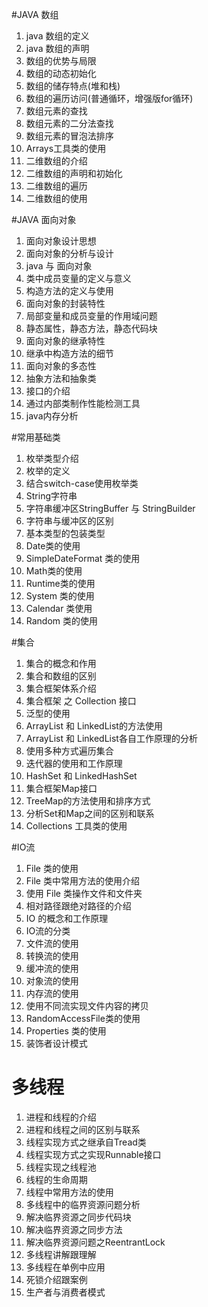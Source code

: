#JAVA 数组
1.  java 数组的定义
2.  java 数组的声明
3.  数组的优势与局限
4.  数组的动态初始化
5.  数组的储存特点(堆和栈)
6.  数组的遍历访问(普通循环，增强版for循环)
7.  数组元素的查找
8.  数组元素的二分法查找
9.  数组元素的冒泡法排序
10. Arrays工具类的使用
11. 二维数组的介绍
12. 二维数组的声明和初始化
13. 二维数组的遍历
14. 二维数组的使用

#JAVA 面向对象
1.  面向对象设计思想
2.  面向对象的分析与设计
3.  java 与 面向对象
4.  类中成员变量的定义与意义
5.  构造方法的定义与使用
6.  面向对象的封装特性
7.  局部变量和成员变量的作用域问题
8.  静态属性，静态方法，静态代码块
9.  面向对象的继承特性
10. 继承中构造方法的细节
11. 面向对象的多态性
12. 抽象方法和抽象类
13. 接口的介绍
14. 通过内部类制作性能检测工具
15. java内存分析

#常用基础类
1.  枚举类型介绍
2.  枚举的定义
3.  结合switch-case使用枚举类
4.  String字符串
5.  字符串缓冲区StringBuffer 与 StringBuilder
6.  字符串与缓冲区的区别
7.  基本类型的包装类型
8.  Date类的使用
9.  SimpleDateFormat 类的使用
10. Math类的使用
11. Runtime类的使用
12. System 类的使用
13. Calendar 类使用
14. Random 类的使用


#集合
1.  集合的概念和作用
2.  集合和数组的区别
3.  集合框架体系介绍
4.  集合框架 之 Collection 接口
5.  泛型的使用
6.  ArrayList 和 LinkedList的方法使用
7.  ArrayList 和 LinkedList各自工作原理的分析
8.  使用多种方式遍历集合
9.  迭代器的使用和工作原理
10. HashSet 和 LinkedHashSet
11. 集合框架Map接口
12. TreeMap的方法使用和排序方式
13. 分析Set和Map之间的区别和联系
14. Collections 工具类的使用

#IO流
1. File 类的使用
2. File 类中常用方法的使用介绍
3. 使用 File 类操作文件和文件夹
4. 相对路径跟绝对路径的介绍
5. IO 的概念和工作原理
6. IO流的分类
7. 文件流的使用
8. 转换流的使用
9. 缓冲流的使用
10. 对象流的使用
11. 内存流的使用
12. 使用不同流实现文件内容的拷贝
13. RandomAccessFile类的使用
14. Properties 类的使用
15. 装饰者设计模式

# 多线程
1.  进程和线程的介绍
2.  进程和线程之间的区别与联系
3.  线程实现方式之继承自Tread类
4.  线程实现方式之实现Runnable接口
5.  线程实现之线程池
6.  线程的生命周期
7.  线程中常用方法的使用
8.  多线程中的临界资源问题分析
9.  解决临界资源之同步代码块
10. 解决临界资源之同步方法
11. 解决临界资源问题之ReentrantLock
12. 多线程讲解跟理解
13. 多线程在单例中应用
14. 死锁介绍跟案例
15. 生产者与消费者模式
